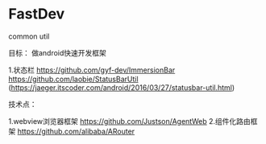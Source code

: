 # FastDev
common util


目标： 做android快速开发框架


1.状态栏
    https://github.com/gyf-dev/ImmersionBar
    https://github.com/laobie/StatusBarUtil
    (https://jaeger.itscoder.com/android/2016/03/27/statusbar-util.html)


技术点：

   1.webview浏览器框架
   https://github.com/Justson/AgentWeb
   2.组件化路由框架
   https://github.com/alibaba/ARouter